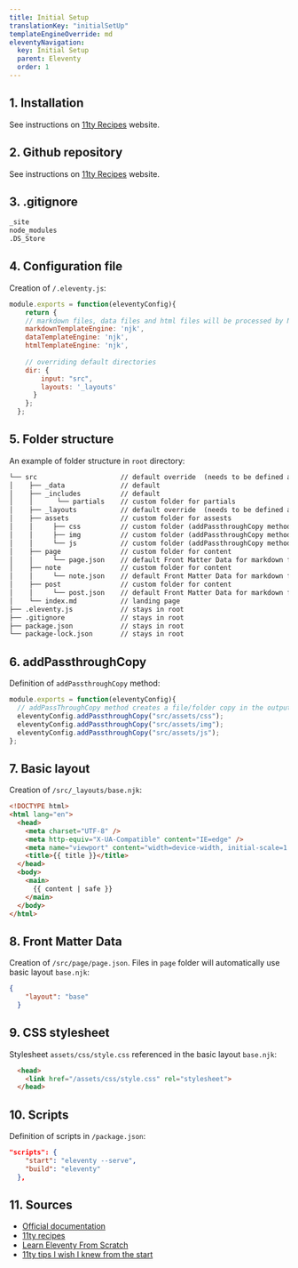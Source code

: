 ```yaml
---
title: Initial Setup
translationKey: "initialSetUp"
templateEngineOverride: md
eleventyNavigation:
  key: Initial Setup
  parent: Eleventy
  order: 1
---
```

## 1. Installation
See instructions on [11ty Recipes](https://11ty.recipes/recipes/start-an-eleventy-site-from-scratch/) website.

## 2. Github repository 
See instructions on [11ty Recipes](https://11ty.recipes/recipes/create-a-github-repository-for-your-eleventy-site/) website.

## 3. .gitignore
```html
_site 
node_modules 
.DS_Store
```

## 4. Configuration file 
Creation of `/.eleventy.js`:  
```js
module.exports = function(eleventyConfig){
    return {
    // markdown files, data files and html files will be processed by Nunjucks
    markdownTemplateEngine: 'njk',
    dataTemplateEngine: 'njk',
    htmlTemplateEngine: 'njk',  
    
    // overriding default directories
    dir: {
        input: "src",
        layouts: '_layouts'
      }
    };
  };
```

## 5. Folder structure
An example of folder structure in `root` directory:

```html
└── src                     // default override  (needs to be defined as "dir" in .eleventy.js)
│    ├── _data              // default
│    ├── _includes          // default
│    │      └── partials    // custom folder for partials       
│    ├── _layouts           // default override  (needs to be defined as "dir" in .eleventy.js)
│    ├── assets             // custom folder for assests
│    │     ├── css          // custom folder (addPassthroughCopy method needed in .eleventy.js)
│    │     ├── img          // custom folder (addPassthroughCopy method needed in .eleventy.js)
│    │     └── js           // custom folder (addPassthroughCopy method needed in .eleventy.js)
│    ├── page               // custom folder for content
│    │     └── page.json    // default Front Matter Data for markdown files
│    ├── note               // custom folder for content
│    │     └── note.json    // default Front Matter Data for markdown files
│    ├── post               // custom folder for content
│    │     └── post.json    // default Front Matter Data for markdown files
│    └── index.md           // landing page
├── .eleventy.js            // stays in root
├── .gitignore              // stays in root
├── package.json            // stays in root
└── package-lock.json       // stays in root
```

## 6. addPassthroughCopy
Definition of `addPassthroughCopy` method:

```js
module.exports = function(eleventyConfig){
  // addPassThroughCopy method creates a file/folder copy in the output directory
  eleventyConfig.addPassthroughCopy("src/assets/css");
  eleventyConfig.addPassthroughCopy("src/assets/img");
  eleventyConfig.addPassthroughCopy("src/assets/js");
};
```

## 7. Basic layout 
Creation of `/src/_layouts/base.njk`:

```html
<!DOCTYPE html>
<html lang="en">
  <head>
    <meta charset="UTF-8" />
    <meta http-equiv="X-UA-Compatible" content="IE=edge" />
    <meta name="viewport" content="width=device-width, initial-scale=1.0" />
    <title>{{ title }}</title> 
  </head>
  <body>
    <main>
      {{ content | safe }}    
    </main>
  </body>
</html>
```

## 8. Front Matter Data
Creation of `/src/page/page.json`. Files in `page` folder will automatically use basic layout `base.njk`:

```json
{
    "layout": "base"
  }
```

## 9. CSS stylesheet
Stylesheet `assets/css/style.css` referenced in the basic layout `base.njk`:

```html
  <head>
    <link href="/assets/css/style.css" rel="stylesheet"> 
  </head>
```

## 10. Scripts
Definition of scripts in `/package.json`:

```json
"scripts": {
    "start": "eleventy --serve",
    "build": "eleventy"
  },
```

## 11. Sources
- [Official documentation](https://www.11ty.dev/docs/get-started/)
- [11ty recipes](https://11ty.recipes)
- [Learn Eleventy From Scratch](https://learneleventyfromscratch.com)
- [11ty tips I wish I knew from the start](https://davidea.st/articles/11ty-tips-i-wish-i-knew-from-the-start/)
